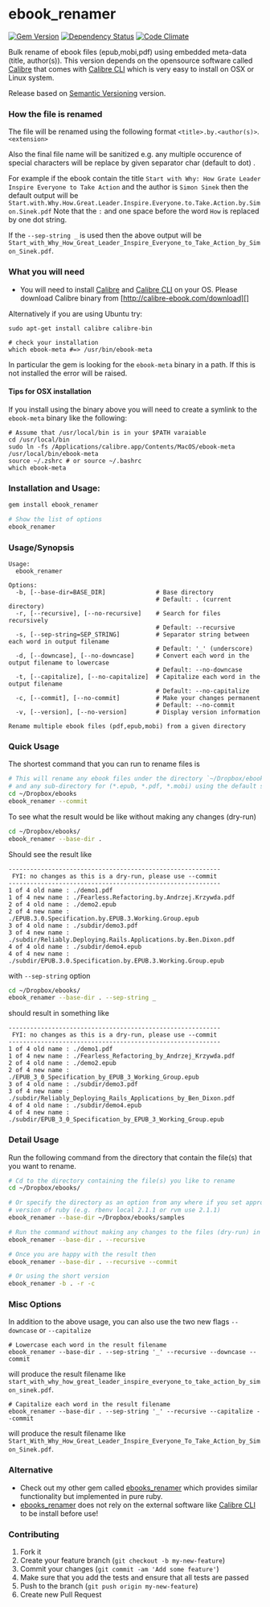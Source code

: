 ebook_renamer
=============

[![Gem Version](https://badge.fury.io/rb/ebook_renamer.svg)][gem]
[![Dependency Status](https://gemnasium.com/agilecreativity/ebook_renamer.png)][gemnasium]
[![Code Climate](https://codeclimate.com/github/agilecreativity/ebook_renamer.png)][codeclimate]

[gem]: http://badge.fury.io/rb/ebook_renamer
[gemnasium]: https://gemnasium.com/agilecreativity/ebook_renamer
[codeclimate]: https://codeclimate.com/github/agilecreativity/ebook_renamer

Bulk rename of ebook files (epub,mobi,pdf) using embedded meta-data (title, author(s)).
This version depends on the opensource software called [Calibre][] that comes
with [Calibre CLI][] which is very easy to install on OSX or Linux system.

Release based on [Semantic Versioning][] version.

### How the file is renamed

The file will be renamed using the following format `<title>.by.<author(s)>`.`<extension>`

Also the final file name will be sanitized e.g. any multiple occurence of special characters will be
replace by given separator char (default to dot) .

For example if the ebook contain the title `Start with Why: How Grate Leader Inspire Everyone to Take Action`
and the author is `Simon Sinek` then the default output will be
`Start.with.Why.How.Great.Leader.Inspire.Everyone.to.Take.Action.by.Simon.Sinek.pdf`
Note that the `:` and one space before the word `How` is replaced by one dot string.

If the `--sep-string _` is used then the above output will be
`Start_with_Why_How_Great_Leader_Inspire_Everyone_to_Take_Action_by_Simon_Sinek.pdf`.

### What you will need

- You will need to install [Calibre][] and
  [Calibre CLI][] on your OS. Please download Calibre binary from [http://calibre-ebook.com/download][]

Alternatively if you are using Ubuntu try:

```shell
sudo apt-get install calibre calibre-bin

# check your installation
which ebook-meta #=> /usr/bin/ebook-meta
```

In particular the gem is looking for the `ebook-meta` binary in a path.
If this is not installed the error will be raised.

#### Tips for OSX installation

If you install using the binary above you will need to create a symlink to the
`ebook-meta` binary like the following:

```shell
# Assume that /usr/local/bin is in your $PATH varaiable
cd /usr/local/bin
sudo ln -fs /Applications/calibre.app/Contents/MacOS/ebook-meta /usr/local/bin/ebook-meta
source ~/.zshrc # or source ~/.bashrc
which ebook-meta
```

### Installation and Usage:

```sh
gem install ebook_renamer

# Show the list of options
ebook_renamer
```

### Usage/Synopsis

```
Usage:
  ebook_renamer

Options:
  -b, [--base-dir=BASE_DIR]              # Base directory
                                         # Default: . (current directory)
  -r, [--recursive], [--no-recursive]    # Search for files recursively
                                         # Default: --recursive
  -s, [--sep-string=SEP_STRING]          # Separator string between each word in output filename
                                         # Default: '_' (underscore)
  -d, [--downcase], [--no-downcase]      # Convert each word in the output filename to lowercase
                                         # Default: --no-downcase
  -t, [--capitalize], [--no-capitalize]  # Capitalize each word in the output filename
                                         # Default: --no-capitalize
  -c, [--commit], [--no-commit]          # Make your changes permanent
                                         # Default: --no-commit
  -v, [--version], [--no-version]        # Display version information

Rename multiple ebook files (pdf,epub,mobi) from a given directory
```

### Quick Usage

The shortest command that you can run to rename files is

```sh
# This will rename any ebook files under the directory `~/Dropbox/ebooks`
# and any sub-directory for (*.epub, *.pdf, *.mobi) using the default settings
cd ~/Dropbox/ebooks
ebook_renamer --commit
```

To see what the result would be like without making any changes (dry-run)

```sh
cd ~/Dropbox/ebooks/
ebook_renamer --base-dir .
```

Should see the result like

```
-----------------------------------------------------------
 FYI: no changes as this is a dry-run, please use --commit
-----------------------------------------------------------
1 of 4 old name : ./demo1.pdf
1 of 4 new name : ./Fearless.Refactoring.by.Andrzej.Krzywda.pdf
2 of 4 old name : ./demo2.epub
2 of 4 new name : ./EPUB.3.0.Specification.by.EPUB.3.Working.Group.epub
3 of 4 old name : ./subdir/demo3.pdf
3 of 4 new name : ./subdir/Reliably.Deploying.Rails.Applications.by.Ben.Dixon.pdf
4 of 4 old name : ./subdir/demo4.epub
4 of 4 new name : ./subdir/EPUB.3.0.Specification.by.EPUB.3.Working.Group.epub
```

with `--sep-string` option

```sh
cd ~/Dropbox/ebooks/
ebook_renamer --base-dir . --sep-string _
```

should result in something like

```
-----------------------------------------------------------
 FYI: no changes as this is a dry-run, please use --commit
-----------------------------------------------------------
1 of 4 old name : ./demo1.pdf
1 of 4 new name : ./Fearless_Refactoring_by_Andrzej_Krzywda.pdf
2 of 4 old name : ./demo2.epub
2 of 4 new name : ./EPUB_3_0_Specification_by_EPUB_3_Working_Group.epub
3 of 4 old name : ./subdir/demo3.pdf
3 of 4 new name : ./subdir/Reliably_Deploying_Rails_Applications_by_Ben_Dixon.pdf
4 of 4 old name : ./subdir/demo4.epub
4 of 4 new name : ./subdir/EPUB_3_0_Specification_by_EPUB_3_Working_Group.epub
```

### Detail Usage

Run the following command from the directory that contain the file(s) that
you want to rename.

```sh
# Cd to the directory containing the file(s) you like to rename
cd ~/Dropbox/ebooks/

# Or specify the directory as an option from any where if you set appropriate
# version of ruby (e.g. rbenv local 2.1.1 or rvm use 2.1.1)
ebook_renamer --base-dir ~/Dropbox/ebooks/samples

# Run the command without making any changes to the files (dry-run) in the current directory
ebook_renamer --base-dir . --recursive

# Once you are happy with the result then
ebook_renamer --base-dir . --recursive --commit

# Or using the short version
ebook_renamer -b . -r -c
```

### Misc Options

In addition to the above usage, you can also use the two new flags `--downcase` or
`--capitalize`

```shell
# Lowercase each word in the result filename
ebook_renamer --base-dir . --sep-string '_' --recursive --downcase --commit
```

will produce the result filename like `start_with_why_how_great_leader_inspire_everyone_to_take_action_by_simon_sinek.pdf`.

```shell
# Capitalize each word in the result filename
ebook_renamer --base-dir . --sep-string '_' --recursive --capitalize --commit
```

will produce the result filename like `Start_With_Why_How_Great_Leader_Inspire_Everyone_To_Take_Action_by_Simon_Sinek.pdf`.

### Alternative

- Check out my other gem called [ebooks_renamer][] which provides similar functionality but implemented in pure ruby.
- [ebooks_renamer][] does not rely on the external software like [Calibre CLI][] to be install before use!

### Contributing

1. Fork it
2. Create your feature branch (`git checkout -b my-new-feature`)
3. Commit your changes (`git commit -am 'Add some feature'`)
4. Make sure that you add the tests and ensure that all tests are passed
5. Push to the branch (`git push origin my-new-feature`)
6. Create new Pull Request

[Calibre]: http://www.calibre-ebook.com/
[Calibre CLI]: http://manual.calibre-ebook.com/cli/cli-index.html
[http://calibre-ebook.com/download]: http://calibre-ebook.com/download
[ebooks_renamer]: http://rubygems.org/gems/ebooks_renamer
[Semantic Versioning]: http://semver.org
